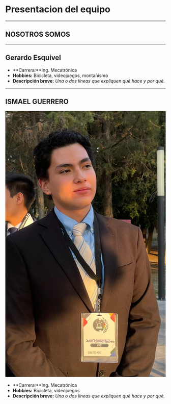 # Presentacion del equipo
---
## NOSOTROS SOMOS
---
## Gerardo Esquivel 
- **Carrera:**Ing. Mecatrónica
- **Hobbies:** Bicicleta, videojuegos, montañismo
- **Descripción breve:** _Una o dos líneas que expliquen qué hace y por qué._
---
## ISMAEL GUERRERO
![imagenjoy](docs/imgs/joy.jpeg)
- **Carrera:**Ing. Mecatrónica
- **Hobbies:** Bicicleta, videojuegos
- **Descripción breve:** _Una o dos líneas que expliquen qué hace y por qué._
